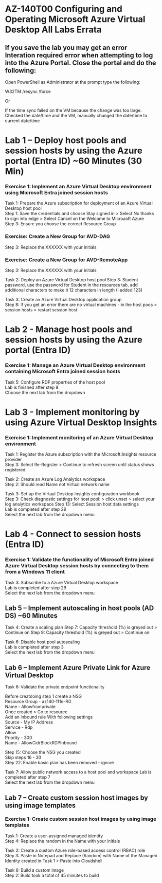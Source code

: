 # AZ-140T00 Configuring and Operating Microsoft Azure Virtual Desktop All Labs Errata

## If you save the lab you may get an error Interation required error when attempting to log into the Azure Portal.  Close the portal and do the following:

Open PowerShell as Administrator at the prompt type the following: <br>

W32TM /resync /force  <br>

Or  <br>

If the time sync failed on the VM because the change was too large.  Checked the date/time and the VM, manually changed the date/time to current date/time  <br>

# Lab 1 – Deploy host pools and session hosts by using the Azure portal (Entra ID) ~60 Minutes (30 Min)

### Exercise 1: Implement an Azure Virtual Desktop environment using Microsoft Entra joined session hosts

Task 1: Prepare the Azure subscription for deployment of an Azure Virtual Desktop host pool <br>
Step 1: Save the credentials and choose Stay signed in > Select No thanks to sign into edge > Select Cancel on the Welcome to Microaoft Azure <br>
Step 3: Ensure you choose the correct Resource Group <br>

### Exercise: Create a New Group for AVD-DAG
Step 3: Replace the XXXXXX with your initials <br>

### Exercise: Create a New Group for AVD-RemoteApp
Step 3: Replace the XXXXXX with your initials <br>

Task 2: Deploy an Azure Virtual Desktop host pool
Step 3: Student password, use the password for Student in the resources tab, add additional characters to make it 12 characters in length (I added 123) <br>

Task 3: Create an Azure Virtual Desktop application group <br>
Step 8: If you get an error there are no virtual machines - in the host poos > session hosts > restart session host <br>

# Lab 2 - Manage host pools and session hosts by using the Azure portal (Entra ID)

### Exercise 1: Manage an Azure Virtual Desktop environment containing Microsoft Entra joined session hosts

Task 5: Configure RDP properties of the host pool <br>
Lab is finished after step 8 <br>
Choose the next lab from the dropdown <br>

# Lab 3 - Implement monitoring by using Azure Virtual Desktop Insights

### Exercise 1: Implement monitoring of an Azure Virtual Desktop environment

Task 1: Register the Azure subscription with the Microsoft.Insights resource provider <br>
Step 3: Select Re-Register > Continue to refresh screen until status shows registered <br>

Task 2: Create an Azure Log Analytics workspace<br>
Step 2: Should read Name not Virtual network name <br>

Task 3: Set up the Virtual Desktop Insights configuration workbook <br>
Step 3: Check diagnostic settings for host pool: > click unset > select your log analytics workspace
Step 13: Select Session host data settings <br>
Lab is completed after step 29 <br>
Select the next lab from the dropdown menu <br>

# Lab 4 - Connect to session hosts (Entra ID)

### Exercise 1: Validate the functionality of Microsoft Entra joined Azure Virtual Desktop session hosts by connecting to them from a Windows 11 client

Task 3: Subscribe to a Azure Virtual Desktop workspace <br>
Lab is completed after step 29 <br>
Select the next lab from the dropdown menu <br>

## Lab 5 – Implement autoscaling in host pools (AD DS) ~60 Minutes

Task 4: Create a scaling plan
Step 7: Capacity threshold (%) is greyed out > Continue on
Step 9: Capacity threshold (%) is greyed out > Continue on

Task 6: Disable host pool autoscaling <br>
Lab is completed after step 3 <br>
Select the next lab from the dropdown menu <br>

## Lab 6 – Implement Azure Private Link for Azure Virtual Desktop

Task 6: Validate the private endpoint functionality <br>

Before creatdoing step 1 create a NSG <br>
Resource Group - az140-111e-RG <br>
Name - Allowfromprivate <br>
Once created > Go to resource <br>
Add an Inbound rule With following settings <br>
Source - My IP Address <br>
Service - Rdp <br>
Allow <br>
Priority - 300 <br>
Name - AllowCidrBlockRDPInbound <br>

Step 15:  Choose the NSG you created <br>
Skip steps 16 - 20 <br>
Step 22: Enable basic plan has been removed - ignore <br>

Task 7: Allow public network access to a host pool and workspace
Lab is completed after step 7 <br>
Select the next lab from the dropdown menu <br>

## Lab 7 – Create custom session host images by using image templates

### Exercise 1: Create custom session host images by using image templates

Task 1: Create a user-assigned managed identity <br>
Step 4: Replace the random in the Name with your initials <br>

Task 2: Create a custom Azure role-based access control (RBAC) role <br>
Step 3: Paste in Notepad and Replace (Random) with Name of the Managed Identity created in Task 1 > Paste into Cloudshell <br>

Task 6: Build a custom image <br>
Step 2:  Build took a total of 45 minutes to build <br>

